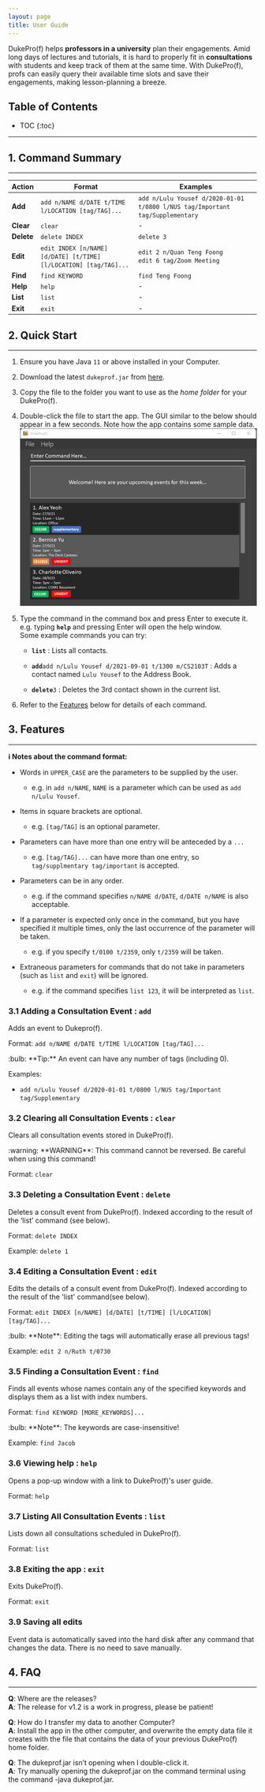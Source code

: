 ```yaml
---
layout: page
title: User Guide
---
```


DukePro(f) helps **professors in a university** plan their engagements. Amid long days of lectures and 
tutorials, it is hard to properly fit in **consultations** with students and keep track of them at the same 
time. With DukePro(f), profs can easily query their available time slots and save their engagements, making lesson-planning a breeze.

## Table of Contents

* TOC
{:toc}

***
## 1. Command Summary
***

Action | Format | Examples
--------|-------|-------
**Add** | `add n/NAME d/DATE t/TIME l/LOCATION [tag/TAG]...` | `add n/Lulu Yousef d/2020-01-01 t/0800 l/NUS tag/Important tag/Supplementary`
**Clear** | `clear`  | -
**Delete** | `delete INDEX` | `delete 3`
**Edit** | `edit INDEX [n/NAME] [d/DATE] [t/TIME] [l/LOCATION] [tag/TAG]...`  | `edit 2 n/Quan Teng Foong` <br> `edit 6 tag/Zoom Meeting`
**Find** | `find KEYWORD`  | `find Teng Foong`
**Help** | `help` | -
**List** | `list` | -
**Exit** | `exit` | -


## 2. Quick Start
***
1. Ensure you have Java `11` or above installed in your Computer.

2. Download the latest `dukeprof.jar` from [here](https://github.com/AY2122S1-CS2103T-T11-4/tp/releases).

3. Copy the file to the folder you want to use as the _home folder_ for your DukePro(f).

4. Double-click the file to start the app. The GUI similar to the below should appear in a few seconds. 
   Note how the app contains some sample data.<br>
   ![Ui](images/Ui.png)
   <!-- will need to change Ui.png once GUI is updated.-->

5. Type the command in the command box and press Enter to execute it. e.g. typing **`help`** and pressing 
   Enter will open the help window.<br>
   Some example commands you can try:

   * **`list`** : Lists all contacts.

   * **`add`**`add n/Lulu Yousef d/2021-09-01 t/1300 m/CS2103T` : Adds a contact named `Lulu Yousef` to the Address Book.

   * **`delete`**`3` : Deletes the 3rd contact shown in the current list.
    

6. Refer to the [Features](#features) below for details of each command.


## 3. Features
***
<div markdown="block" class="alert alert-info">

**:information_source: Notes about the command format:**<br>

* Words in `UPPER_CASE` are the parameters to be supplied by the user.<br>
  * e.g. in `add n/NAME`, `NAME` is a parameter which can be used as `add n/Lulu Yousef`.

* Items in square brackets are optional.
  * e.g. `[tag/TAG]` is an optional parameter.

* Parameters can have more than one entry will be anteceded by a `...`
  * e.g. `[tag/TAG]...` can have more than one entry, so `tag/supplmentary tag/important` is accepted.

* Parameters can be in any order.<br>
  * e.g. if the command specifies `n/NAME d/DATE`, `d/DATE n/NAME` is also acceptable.

* If a parameter is expected only once in the command, but you have specified it multiple times, only the 
  last occurrence of the parameter will be taken.<br>
  * e.g. if you specify `t/0100 t/2359`, only `t/2359` will be taken.

* Extraneous parameters for commands that do not take in parameters (such as `list` and `exit`) will be 
  ignored.<br>
  * e.g. if the command specifies `list 123`, it will be interpreted as `list`.

</div>

### 3.1 Adding a Consultation Event : `add`

Adds an event to Dukepro(f).

Format: `add n/NAME d/DATE t/TIME l/LOCATION [tag/TAG]...`

<div markdown="span" class="alert alert-primary">:bulb: **Tip:**
An event can have any number of tags (including 0).
</div>

Examples:
* `add n/Lulu Yousef d/2020-01-01 t/0800 l/NUS tag/Important tag/Supplementary`

### 3.2 Clearing all Consultation Events : `clear`

Clears all consultation events stored in DukePro(f).

<div markdown="span" class="alert alert-danger">:warning: **WARNING**: This command cannot be reversed. Be 
careful when using this command!
</div>

Format: `clear`


### 3.3 Deleting a Consultation Event : `delete`

Deletes a consult event from DukePro(f). Indexed according to the result of the ‘list’ command (see below).

Format: `delete INDEX`

Example: `delete 1`

### 3.4 Editing a Consultation Event : `edit`

Edits the details of a consult event from DukePro(f). Indexed according to the result of the 'list' command(see below).

Format: `edit INDEX [n/NAME] [d/DATE] [t/TIME] [l/LOCATION] [tag/TAG]...`

<div markdown="span" class="alert alert-primary">:bulb: **Note**: Editing the tags will automatically 
erase all previous tags!
</div>

Example: `edit 2 n/Ruth t/0730`

### 3.5 Finding a Consultation Event : `find`
Finds all events whose names contain any of the specified keywords and displays them as a list with index numbers.

Format: `find KEYWORD [MORE_KEYWORDS]...`

<div markdown="span" class="alert alert-primary">:bulb: **Note**: The keywords are case-insensitive!
</div>

Example: `find Jacob`

### 3.6 Viewing help : `help`

Opens a pop-up window with a link to  DukePro(f)'s user guide.

Format: `help`

### 3.7 Listing All Consultation Events : `list`
Lists down all consultations scheduled in DukePro(f).

Format: `list`

### 3.8 Exiting the app : `exit`
Exits DukePro(f).

Format: `exit`

### 3.9 Saving all edits
Event data is automatically saved into the hard disk after any command that changes the data. There is no
need to save manually.


## 4. FAQ
***
**Q**: Where are the releases?<br>
**A**: The release for v1.2 is a work in progress, please be patient!

**Q**: How do I transfer my data to another Computer?<br>
**A**: Install the app in the other computer, and overwrite the empty data file it creates with the file 
that contains the data of your previous DukePro(f) home folder.

**Q**: The dukeprof.jar isn’t opening when I double-click it.<br>
**A**: Try manually opening the dukeprof.jar on the command terminal using the command -java dukeprof.jar.
